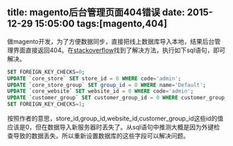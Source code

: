 title: magento后台管理页面404错误
date: 2015-12-29 15:05:00
tags:[magento,404]
---
做magento开发，为了方便数据同步，直接把线上数据库导入本地，结果后台管理界面直接返回404。在[stackoverflow](http://stackoverflow.com/questions/5178066/error-404-not-found-in-magento-admin-login-page)找到了解决方法，执行如下sql语句，即可解决。  
```sql
SET FOREIGN_KEY_CHECKS=0;
UPDATE `core_store` SET store_id = 0 WHERE code='admin';
UPDATE `core_store_group` SET group_id = 0 WHERE name='Default';
UPDATE `core_website` SET website_id = 0 WHERE code='admin';
UPDATE `customer_group` SET customer_group_id = 0 WHERE customer_group_code='NOT LOGGED IN';
SET FOREIGN_KEY_CHECKS=1;
```  
按照作者的意思，store_id,group_id,website_id,customer_group_id这些id的值应该是0，但在数据导入新服务器时丢失了。从sql语句中推测大概是因为外键检查导致的数据丢失。所以重新设置数据库的这些字段可以解决问题。